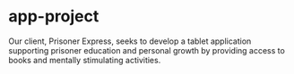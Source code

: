 # app-project
Our client, Prisoner Express, seeks to develop a tablet application supporting prisoner education and personal growth by providing access to books and mentally stimulating activities. 
